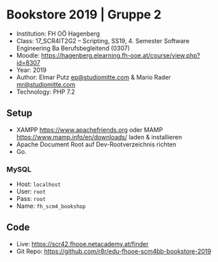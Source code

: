 # Bookstore 2019 | Gruppe 2

* Institution: FH OÖ Hagenberg
* Class: 17_SCR4IT2G2 – Scripting, SS19, 4. Semester Software Engineering Ba Berufsbegleitend (0307)
* Moodle: <https://hagenberg.elearning.fh-ooe.at/course/view.php?id=8307>
* Year: 2019
* Author: Elmar Putz <ep@studiomitte.com> & Mario Rader <mr@studiomitte.com>
* Technology: PHP 7.2

## Setup

* XAMPP <https://www.apachefriends.org> oder MAMP <https://www.mamp.info/en/downloads/> laden & installieren
* Apache Document Root auf Dev-Rootverzeichnis richten
* Go.

### MySQL

* Host: ```localhost```
* User: ```root```
* Pass: ```root```
* Name: ```fh_scm4_bookshop```

## Code
* Live: <https://scr42.fhooe.netacademy.at/finder>
* Git Repo: <https://github.com/r8r/edu-fhooe-scm4bb-bookstore-2019>

